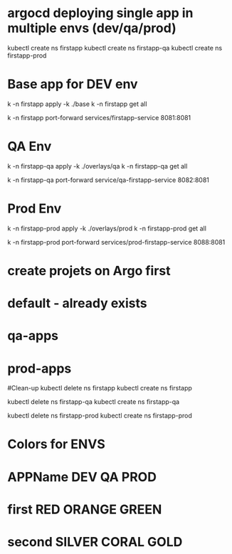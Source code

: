 # argocd deploying single app in multiple envs (dev/qa/prod)

kubectl create ns firstapp
kubectl create ns firstapp-qa
kubectl create ns firstapp-prod

# Base app for DEV env

k -n firstapp apply -k ./base
k -n firstapp get all

k -n firstapp port-forward services/firstapp-service 8081:8081

# QA Env 

k -n firstapp-qa apply -k ./overlays/qa
k -n firstapp-qa get all

k -n firstapp-qa port-forward service/qa-firstapp-service 8082:8081

# Prod Env

k -n firstapp-prod apply -k ./overlays/prod
k -n firstapp-prod get all

k -n firstapp-prod port-forward services/prod-firstapp-service 8088:8081

# create projets on Argo first 
# default - already exists
# qa-apps
# prod-apps

#Clean-up
kubectl delete ns firstapp
kubectl create ns firstapp

kubectl delete ns firstapp-qa 
kubectl create ns firstapp-qa

kubectl delete ns firstapp-prod
kubectl create ns firstapp-prod

# Colors for ENVS
# APPName     DEV     QA      PROD
# first       RED     ORANGE  GREEN
# second      SILVER  CORAL   GOLD